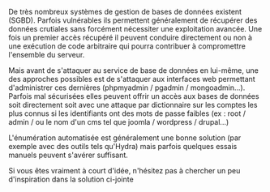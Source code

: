 De très nombreux systèmes de gestion de bases de données existent (SGBD). Parfois vulnérables ils permettent généralement de récupérer des données crutiales sans forcément nécessiter une exploitation avancée. Une fois un premier accès récupéré il peuvent conduire directement ou non à une exécution de code arbitraire qui pourra contribuer à compromettre l'ensemble du serveur.

Mais avant de s'attaquer au service de base de données en lui-même, une des approches possibles est de s'attaquer aux interfaces web permettant d'administrer ces dernières (phpmyadmin / pgadmin / mongoadmin...). Parfois mal sécurisées elles peuvent offrir un accès aux bases de données soit directement soit avec une attaque par dictionnaire sur les comptes les plus connus si les identifiants ont des mots de passe faibles (ex : root / admin / ou le nom d'un cms tel que joomla / wordpress / drupal...)

L'énumération automatisée est généralement une bonne solution (par exemple avec des outils tels qu'Hydra) mais parfois quelques essais manuels peuvent s'avérer suffisant.

Si vous êtes vraiment à court d'idée, n'hésitez pas à chercher un peu d'inspiration dans la solution ci-jointe
